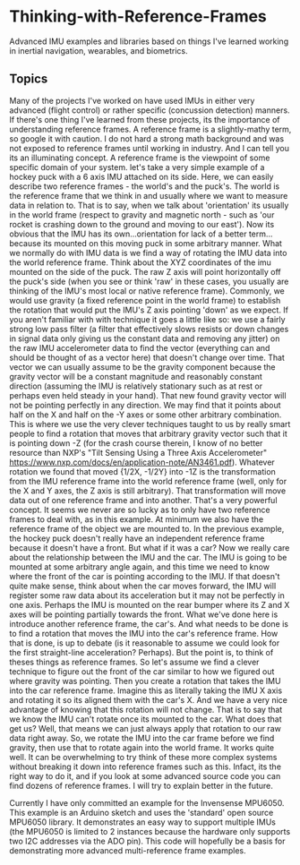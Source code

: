 # Thinking-with-Reference-Frames
Advanced IMU examples and libraries based on things I've learned working in inertial navigation, wearables, and biometrics.

## Topics
Many of the projects I've worked on have used IMUs in either very advanced (flight control) or rather specific (concussion detection) manners.  If there's one thing I've learned from these projects, its the importance of understanding reference frames.  A reference frame is a slightly-mathy term, so google it with caution.  I do not hard a strong math background and was not exposed to reference frames until working in industry.  And I can tell you its an illuminating concept.
A reference frame is the viewpoint of some specific domain of your system.  let's take a very simple example of a hockey puck with a 6 axis IMU attached on its side.  Here, we can easily describe two reference frames - the world's and the puck's.  The world is the reference frame that we think in and usually where we want to measure data in relation to.  That is to say, when we talk about 'orientation' its usually in the world frame (respect to gravity and magnetic north - such as 'our rocket is crashing down to the ground and moving to our east').  Now its obvious that the IMU has its own...orientation for lack of a better term... because its mounted on this moving puck in some arbitrary manner.  What we normally do with IMU data is we find a way of rotating the IMU data into the world reference frame.  Think about the XYZ coordinates of the imu mounted on the side of the puck.  The raw Z axis will point horizontally off the puck's side (when you see or think 'raw' in these cases, you usually are thinking of the IMU's most local or native reference frame).  Commonly, we would use gravity (a fixed reference point in the world frame) to establish the rotation that would put the IMU's Z axis pointing 'down' as we expect.  If you aren't familiar with with technique it goes a little like so: we use a fairly strong low pass filter (a filter that effectively slows resists or down changes in signal data only giving us the constant data and removing any jitter) on the raw IMU accelerometer data to find the vector (everything can and should be thought of as a vector here) that doesn't change over time.  That vector we can usually assume to be the gravity component because the gravity vector will be a constant magnitude and reasonably constant direction (assuming the IMU is relatively stationary such as at rest or perhaps even held steady in your hand).  That new found gravity vector will not be pointing perfectly in any direction.  We may find that it points about half on the X and half on the -Y axes or some other arbitrary combination.  This is where we use the very clever techniques taught to us by really smart people to find a rotation that moves that arbitrary gravity vector such that it is pointing down -Z (for the crash course therein, I know of no better resource than NXP's "Tilt Sensing Using a Three Axis Accelerometer" https://www.nxp.com/docs/en/application-note/AN3461.pdf).  Whatever rotation we found that moved {1/2X, -1/2Y} into -1Z is the transformation from the IMU reference frame into the world reference frame (well, only for the X and Y axes, the Z axis is still arbitrary).  That transformation will move data out of one reference frame and into another.  That's a very powerful concept.
It seems we never are so lucky as to only have two reference frames to deal with, as in this example.  At minimum we also have the reference frame of the object we are mounted to.  In the previous example, the hockey puck doesn't really have an independent reference frame because it doesn't have a front.  But what if it was a car?  Now we really care about the relationship between the IMU and the car.  The IMU is going to be mounted at some arbitrary angle again, and this time we need to know where the front of the car is pointing according to the IMU.  If that doesn't quite make sense, think about when the car moves forward, the IMU will register some raw data about its acceleration but it may not be perfectly in one axis.  Perhaps the IMU is mounted on the rear bumper where its Z and X axes will be pointing partially towards the front.  What we've done here is introduce another reference frame, the car's.  And what needs to be done is to find a rotation that moves the IMU into the car's reference frame.  How that is done, is up to debate (is it reasonable to assume we could look for the first straight-line acceleration? Perhaps).  But the point is, to think of theses things as reference frames.  So let's assume we find a clever technique to figure out the front of the car similar to how we figured out where gravity was pointing.  Then you create a rotation that takes the IMU into the car reference frame.  Imagine this as literally taking the IMU X axis and rotating it so its aligned them with the car's X.  And we have a very nice advantage of knowing that this rotation will not change.  That is to say that we know the IMU can't rotate once its mounted to the car.  What does that get us?  Well, that means we can just always apply that rotation to our raw data right away.  So, we rotate the IMU into the car frame before we find gravity, then use that to rotate again into the world frame.  It works quite well.
It can be overwhelming to try think of these more complex systems without breaking it down into reference frames such as this.  Infact, its the right way to do it, and if you look at some advanced source code you can find dozens of reference frames.  I will try to explain better in the future.

Currently I have only committed an example for the Invensense MPU6050.  This example is an Arduino sketch and uses the 'standard' open source MPU6050 library.  It demonstrates an easy way to support multiple IMUs (the MPU6050 is limited to 2 instances because the hardware only supports two I2C addresses via the ADO pin).
This code will hopefully be a basis for demonstrating more advanced multi-reference frame examples.